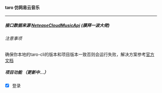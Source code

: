 #### taro 仿网易云音乐  
---
##### 接口数据来源  [NeteaseCloudMusicApi](https://github.com/Binaryify/NeteaseCloudMusicApi) (膜拜一波大佬)

###### 注意事项
确保你本地的taro-cli的版本和项目版本一致否则会运行失败，解决方案参考[官方文档](https://taro-docs.jd.com/taro/docs/GETTING-STARTED.html#%E7%8E%AF%E5%A2%83%E5%8F%8A%E4%BE%9D%E8%B5%96%E6%A3%80%E6%B5%8B)
##### 项目功能 （更新中...）
- [x] 登录